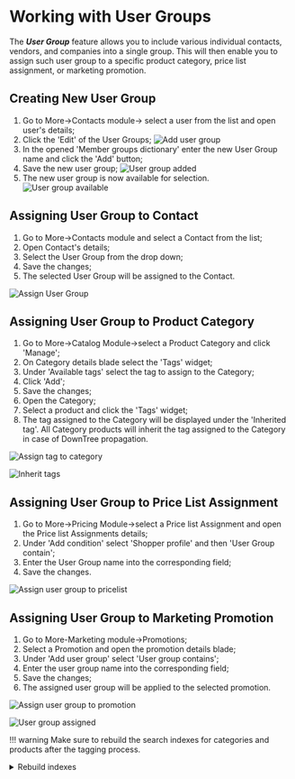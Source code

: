 # Working with User Groups
The ***User Group*** feature allows you to include various individual contacts, vendors, and companies into a single group. This will then enable you to assign such user group to a specific product category, price list assignment, or marketing promotion.

## Creating New User Group

1. Go to More->Contacts module-> select a user from the list and open user's details;
1. Click the 'Edit' of the User Groups;
![Add user group](media/screen-add-usergroup.png)
1. In the opened 'Member groups dictionary' enter the new User Group name and click the 'Add' button;
1. Save the new user group;
![User group added](media/screen-usergroup-added.png)
1. The new user group is now available for selection.
![User group available](media/screen-usergroup-available.png)

## Assigning User Group to Contact

1. Go to More->Contacts module and select a Contact from the list;
1. Open Contact's details;
1. Select the User Group from the drop down;
1. Save the changes;
1. The selected User Group will be assigned to the Contact.

![Assign User Group](media/screen-assign-usergroup.png)

## Assigning User Group to Product Category

1. Go to More->Catalog Module->select a Product Category and click 'Manage';
1. On Category details blade select the 'Tags' widget;
1. Under 'Available tags' select the tag to assign to the Category;
1. Click 'Add';
1. Save the changes;
1. Open the Category;
1. Select a product and click the 'Tags' widget;
1. The tag assigned to the Category will be displayed under the 'Inherited tag'. All Category products will inherit the tag assigned to the Category in case of DownTree propagation.

![Assign tag to category](media/screen-assign-tags.png)

![Inherit tags](media/screen-inherited-tags.png)

## Assigning User Group to Price List Assignment

1. Go to More->Pricing Module->select a Price list Assignment and open the Price list Assignments details;
1. Under 'Add condition' select 'Shopper profile' and then 'User Group contain';
1. Enter the User Group name into the corresponding field;
1. Save the changes.

![Assign user group to pricelist](media/screen-assign-usergroup-to-pricelist.png)

## Assigning User Group to Marketing Promotion

1. Go to More-Marketing module->Promotions;
1. Select a Promotion and open the promotion details blade;
1. Under 'Add user group' select 'User group contains';
1. Enter the user group name into the corresponding field;
1. Save the changes;
1. The assigned user group will be applied to the selected promotion.

![Assign user group to promotion](media/screen-assign-usergroup-to-promotion.png)

![User group assigned](media/screen-usergroup-assigned-to-promotion.png)

!!! warning
	Make sure to rebuild the search indexes for categories and products after the tagging process.

<details><summary>Rebuild indexes</summary><p>

![indexation](https://user-images.githubusercontent.com/7536694/31497248-d12a5efe-af5e-11e7-8938-b39d2b03ad1e.gif) </p></details>